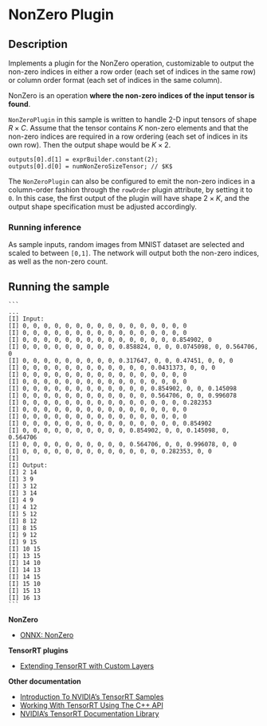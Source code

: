 # NonZero Plugin

## Description

Implements a plugin for the NonZero operation, customizable to output the non-zero indices in
either a row order (each set of indices in the same row) or column order format (each set of indices in the same column).

NonZero is an operation **where the non-zero indices of the input tensor is found**. 

`NonZeroPlugin` in this sample is written to handle 2-D input tensors of shape $R \times C$. Assume that the tensor contains $K$ non-zero elements and that the
non-zero indices are required in a row ordering (each set of indices in its own row). Then the output shape would be $K \times 2$.

```
outputs[0].d[1] = exprBuilder.constant(2);
outputs[0].d[0] = numNonZeroSizeTensor; // $K$
```

The `NonZeroPlugin` can also be configured to emit the non-zero indices in a column-order fashion through the `rowOrder` plugin attribute, by setting it to `0`.
In this case, the first output of the plugin will have shape $2 \times K$, and the output shape specification must be adjusted accordingly.


### Running inference

As sample inputs, random images from MNIST dataset are selected and scaled to between `[0,1]`. The network will output both the non-zero indices, as well as the non-zero count.


## Running the sample    
	```
	...
	[I] Input:
	[I] 0, 0, 0, 0, 0, 0, 0, 0, 0, 0, 0, 0, 0, 0, 0, 0
	[I] 0, 0, 0, 0, 0, 0, 0, 0, 0, 0, 0, 0, 0, 0, 0, 0
	[I] 0, 0, 0, 0, 0, 0, 0, 0, 0, 0, 0, 0, 0, 0, 0.854902, 0
	[I] 0, 0, 0, 0, 0, 0, 0, 0, 0, 0.858824, 0, 0, 0.0745098, 0, 0.564706, 0
	[I] 0, 0, 0, 0, 0, 0, 0, 0, 0, 0.317647, 0, 0, 0.47451, 0, 0, 0
	[I] 0, 0, 0, 0, 0, 0, 0, 0, 0, 0, 0, 0, 0.0431373, 0, 0, 0
	[I] 0, 0, 0, 0, 0, 0, 0, 0, 0, 0, 0, 0, 0, 0, 0, 0
	[I] 0, 0, 0, 0, 0, 0, 0, 0, 0, 0, 0, 0, 0, 0, 0, 0
	[I] 0, 0, 0, 0, 0, 0, 0, 0, 0, 0, 0, 0, 0.854902, 0, 0, 0.145098
	[I] 0, 0, 0, 0, 0, 0, 0, 0, 0, 0, 0, 0, 0.564706, 0, 0, 0.996078
	[I] 0, 0, 0, 0, 0, 0, 0, 0, 0, 0, 0, 0, 0, 0, 0, 0.282353
	[I] 0, 0, 0, 0, 0, 0, 0, 0, 0, 0, 0, 0, 0, 0, 0, 0
	[I] 0, 0, 0, 0, 0, 0, 0, 0, 0, 0, 0, 0, 0, 0, 0, 0
	[I] 0, 0, 0, 0, 0, 0, 0, 0, 0, 0, 0, 0, 0, 0, 0, 0.854902
	[I] 0, 0, 0, 0, 0, 0, 0, 0, 0, 0, 0.854902, 0, 0, 0.145098, 0, 0.564706
	[I] 0, 0, 0, 0, 0, 0, 0, 0, 0, 0, 0.564706, 0, 0, 0.996078, 0, 0
	[I] 0, 0, 0, 0, 0, 0, 0, 0, 0, 0, 0, 0, 0, 0.282353, 0, 0
	[I]
	[I] Output:
	[I] 2 14
	[I] 3 9
	[I] 3 12
	[I] 3 14
	[I] 4 9
	[I] 4 12
	[I] 5 12
	[I] 8 12
	[I] 8 15
	[I] 9 12
	[I] 9 15
	[I] 10 15
	[I] 13 15
	[I] 14 10
	[I] 14 13
	[I] 14 15
	[I] 15 10
	[I] 15 13
	[I] 16 13
	```

**NonZero**
- [ONNX: NonZero](https://onnx.ai/onnx/operators/onnx__NonZero.html)

**TensorRT plugins**
- [Extending TensorRT with Custom Layers](https://docs.nvidia.com/deeplearning/tensorrt/developer-guide/index.html#extending)

**Other documentation**
- [Introduction To NVIDIA’s TensorRT Samples](https://docs.nvidia.com/deeplearning/sdk/tensorrt-sample-support-guide/index.html#samples)
- [Working With TensorRT Using The C++ API](https://docs.nvidia.com/deeplearning/sdk/tensorrt-developer-guide/index.html#c_topics)
- [NVIDIA’s TensorRT Documentation Library](https://docs.nvidia.com/deeplearning/sdk/tensorrt-archived/index.html)
